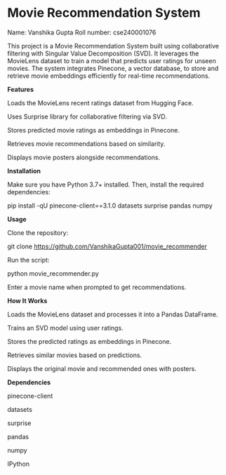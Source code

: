 <h1>Movie Recommendation System</h1>

Name: Vanshika Gupta
Roll number: cse240001076

This project is a Movie Recommendation System built using collaborative filtering with Singular Value Decomposition (SVD). It leverages the MovieLens dataset to train a model that predicts user ratings for unseen movies. The system integrates Pinecone, a vector database, to store and retrieve movie embeddings efficiently for real-time recommendations.

<b>Features</b>

Loads the MovieLens recent ratings dataset from Hugging Face.

Uses Surprise library for collaborative filtering via SVD.

Stores predicted movie ratings as embeddings in Pinecone.

Retrieves movie recommendations based on similarity.

Displays movie posters alongside recommendations.

<b>Installation</b>

Make sure you have Python 3.7+ installed. Then, install the required dependencies:

pip install -qU pinecone-client==3.1.0 datasets surprise pandas numpy

<b>Usage</b>

Clone the repository:

git clone https://github.com/VanshikaGupta001/movie_recommender

Run the script:

python movie_recommender.py

Enter a movie name when prompted to get recommendations.

<b>How It Works</b>

Loads the MovieLens dataset and processes it into a Pandas DataFrame.

Trains an SVD model using user ratings.

Stores the predicted ratings as embeddings in Pinecone.

Retrieves similar movies based on predictions.

Displays the original movie and recommended ones with posters.

<b>Dependencies</b>

pinecone-client

datasets

surprise

pandas

numpy

IPython
